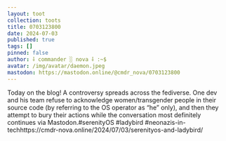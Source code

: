 ```yaml
---
layout: toot
collection: toots
title: 0703123800
date: 2024-07-03
published: true
tags: []
pinned: false
author: ⸸ commander ░ nova ⸸ :~$
avatar: /img/avatar/daemon.jpeg
mastodon: https://mastodon.online/@cmdr_nova/0703123800
---
```


Today on the blog! A controversy spreads across the fediverse. One dev and his team refuse to acknowledge women/transgender people in their source code (by referring to the OS operator as “he” only), and then they attempt to bury their actions while the conversation most definitely continues via Mastodon.#serenityOS #ladybird #neonazis-in-techhttps://cmdr-nova.online/2024/07/03/serenityos-and-ladybird/
